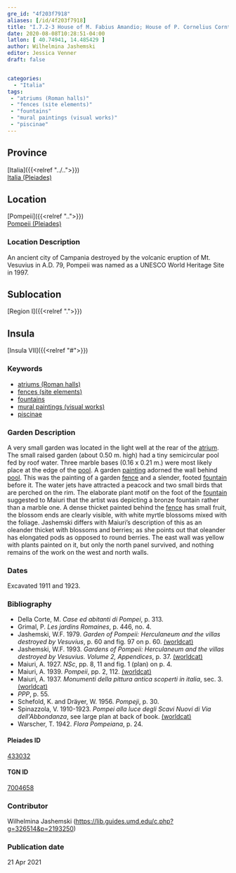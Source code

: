 ```yaml
---
gre_id: "4f203f7918"
aliases: [/id/4f203f7918]
title: "I.7.2-3 House of M. Fabius Amandio; House of P. Cornelius Cornthus"
date: 2020-08-08T10:28:51-04:00
latlon: [ 40.74941, 14.485429 ]
author: Wilhelmina Jashemski
editor: Jessica Venner
draft: false


categories:
  - "Italia"
tags:
 - "atriums (Roman halls)"
 - "fences (site elements)"
 - "fountains"
 - "mural paintings (visual works)"
 - "piscinae"
---
```


## Province
[Italia]({{<relref "../..">}}) \
[Italia (Pleiades)](https://pleiades.stoa.org/places/1052)

## Location
[Pompeii]({{<relref "..">}}) \
[Pompeii (Pleiades)](https://pleiades.stoa.org/places/433032)


### Location Description
An ancient city of Campania destroyed by the volcanic eruption of Mt. Vesuvius in A.D. 79, Pompeii was named as a UNESCO World Heritage Site in 1997.

## Sublocation
[Region I]({{<relref ".">}})
## Insula
[Insula VII]({{<relref "#">}})

### Keywords

- [atriums (Roman halls)](http://vocab.getty.edu/page/aat/300004097)
- [fences (site elements)](http://vocab.getty.edu/page/aat/300005044)
- [fountains](http://vocab.getty.edu/page/aat/300006179)
- [mural paintings (visual works)](http://vocab.getty.edu/page/aat/300033644)
- [piscinae]( http://vocab.getty.edu/page/aat/300375619)

### Garden Description

A very small garden was located in the light well at the rear of the [atrium](http://vocab.getty.edu/page/aat/300004097). The small raised garden (about 0.50 m. high) had a tiny semicircular pool fed by roof water. Three marble bases (0.16 x 0.21 m.) were most likely place at the edge of the [pool]( http://vocab.getty.edu/page/aat/300375619). A garden [painting](http://vocab.getty.edu/page/aat/300033644) adorned the wall behind [pool]( http://vocab.getty.edu/page/aat/300375619). This was the painting of a garden [fence](http://vocab.getty.edu/page/aat/300005044) and a slender, footed [fountain](http://vocab.getty.edu/page/aat/300006179) before it. The water jets have attracted a peacock and two small birds that are perched on the rim. The elaborate plant motif on the foot of the [fountain](http://vocab.getty.edu/page/aat/300006179) suggested to Maiuri that the artist was depicting a bronze fountain rather than a marble one. A dense thicket painted behind the [fence](http://vocab.getty.edu/page/aat/300005044) has small fruit, the blossom ends are clearly visible, with white myrtle blossoms mixed with the foliage. Jashemski differs with Maiuri’s description of this as an oleander thicket with blossoms and berries; as she points out that oleander has elongated pods as opposed to round berries. The east wall was yellow with plants painted on it, but only the north panel survived, and nothing remains of the work on the west and north walls.

<!--### Maps-->

<!--
OLD WAY (DO NOT USE)
![alt_text](../../images/image_name.ext)
*CAPTION*

NEW WAY ↓↓↓↓
{{< figure src="../../images/image_name.ext" alt="ALT_TEXT" title="CAPTION" >}}

### Plans

{{< image src="../../fig-1-region-i.jpg" alt="Fig. 1: Plan of Pompeii with Region I highlighted, plan in Jashemski, Gardens, p.21." title="Fig. 1: Plan of Pompeii with Region I highlighted, plan in Jashemski, Gardens, p.21 (Rights Statement)." >}}

{{< figure src="../../images/Region_I_insula_vii.jpg" alt="Fig. 2: Plan of Region I, insula vii, plan in Jashemski, *Gardens*, plan 10, p. 37; *NSc* (1929), pl. 18; Spinazzola, *Scavi nuovi*, vol. 1, after p. 679; Ibid, vol. 2, after p. 1027; entire insula in Eschebach." title="Fig. 2: Plan of Region I, insula vii, plan in Jashemski, *Gardens*, plan 10, p. 37; *NSc* (1929), pl. 18; Spinazzola, *Scavi nuovi*, vol. 1, after p. 679; Ibid, vol. 2, after p. 1027; entire insula in Eschebach (Rights Statement)." >}}

### Images

{{< image src="Fig_34_I.vii.3_54.8.64.jpg" alt="Fig. 3: I.vii. 54.8.64, S.A. Jashemski." title="Fig. 3: I.vii. 54.8.64, S.A. Jashemski (Rights Statement)." >}}

{{< image src="Fig_35_I.vii.3_54.7.54.jpg" alt="Fig. 4: I.vii. 54.7.54, S.A. Jashemski." title="Fig. 4: I.vii. 54.7.54, S.A. Jashemski (Rights Statement)." >}}

{{< image src="Fig_36_I.vii.3_53.38.64.jpg" alt="Fig. 5: I.vii. 53.38.64, S.A. Jashemski." title="Fig. 5: I.vii. 53.38.64, S.A. Jashemski (Rights Statement)." >}}

{{< image src="Fig_37_I.vii.2_12.36.72.jpg" alt="Fig. 6: I.vii. 12.36.72, S.A. Jashemski." title="Fig. 6: I.vii. 12.36.72, S.A. Jashemski (Rights Statement)." >}}-->

### Dates
Excavated 1911 and 1923.


### Bibliography

* Della Corte, M. *Case ed abitanti di Pompei*, p. 313.  
* Grimal, P. *Les jardins Romaines*, p. 446, no. 4.  
* Jashemski, W.F. 1979. *Garden of Pompeii: Herculaneum and the villas destroyed by Vesuvius*, p. 60 and fig. 97 on p. 60. [(worldcat)](https://www.worldcat.org/title/gardens-of-pompeii-1/oclc/312003872&referer=brief_results)    
* Jashemski, W.F. 1993. *Gardens of Pompeii: Herculaneum and the villas destroyed by Vesuvius. Volume 2, Appendices*, p. 37. [(worldcat)](https://www.worldcat.org/title/gardens-of-pompeii-herculaneum-and-the-villas-destroyed-by-vesuvius-volume-2-appendices/oclc/222353569)  
* Maiuri, A. 1927. *NSc*, pp. 8, 11 and fig. 1 (plan) on p. 4.  
* Maiuri, A. 1939. *Pompeii*, pp. 2, 112. [(worldcat)](http://www.worldcat.org/oclc/470375462)  
* Maiuri, A. 1937. *Monumenti della pittura antica scoperti in italia*, sec. 3. [(worldcat)](https://www.worldcat.org/title/monumenti-della-pittura-antica-scoperti-in-italia-3-pompei-12-le-pitture-della-casa-del-citarista/oclc/635056420)  
* *PPP*, p. 55.  
* Schefold, K. and Dräyer, W. 1956. *Pompeji*, p. 30.  
* Spinazzola, V. 1910-1923. *Pompei alla luce degli Scavi Nuovi di Via dell'Abbondanza*, see large plan at back of book. [(worldcat)](http://www.worldcat.org/oclc/883858580)
* Warscher, T. 1942. *Flora Pompeiana*, p. 24.   


<!--#### Periodo ID-->

<!-- [PERIODO_ID](https://pleiades.stoa.org/places/PLEIADES_ID) -->

#### Pleiades ID

[433032](https://pleiades.stoa.org/places/433032)

#### TGN ID

[7004658](http://vocab.getty.edu/page/tgn/7004658)

### Contributor

Wilhelmina Jashemski (https://lib.guides.umd.edu/c.php?g=326514&p=2193250)

### Publication date


21 Apr 2021

<!--### Related articles-->

<!-- Links to other related articles. Leave blank for now -->
